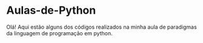 # Aulas-de-Python
Olá! Aqui estão alguns dos códigos realizados na minha aula de paradigmas da linguagem de programação em python.
